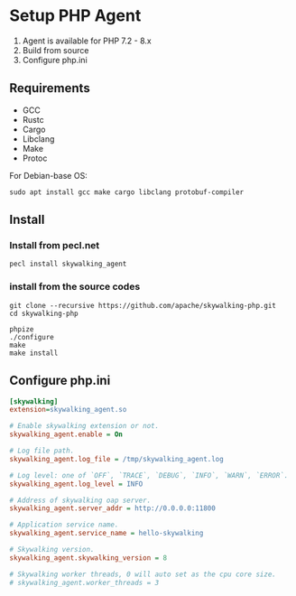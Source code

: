 # Setup PHP Agent

1. Agent is available for PHP 7.2 - 8.x
2. Build from source
3. Configure php.ini

## Requirements

- GCC
- Rustc
- Cargo
- Libclang
- Make
- Protoc

For Debian-base OS:

```shell script
sudo apt install gcc make cargo libclang protobuf-compiler
```

## Install

### Install from pecl.net

```shell script
pecl install skywalking_agent
```

### install from the source codes

```shell script
git clone --recursive https://github.com/apache/skywalking-php.git
cd skywalking-php

phpize
./configure
make
make install
```

## Configure php.ini

```ini
[skywalking]
extension=skywalking_agent.so

# Enable skywalking extension or not.
skywalking_agent.enable = On

# Log file path.
skywalking_agent.log_file = /tmp/skywalking_agent.log

# Log level: one of `OFF`, `TRACE`, `DEBUG`, `INFO`, `WARN`, `ERROR`.
skywalking_agent.log_level = INFO

# Address of skywalking oap server.
skywalking_agent.server_addr = http://0.0.0.0:11800

# Application service name.
skywalking_agent.service_name = hello-skywalking

# Skywalking version.
skywalking_agent.skywalking_version = 8

# Skywalking worker threads, 0 will auto set as the cpu core size.
# skywalking_agent.worker_threads = 3
```
